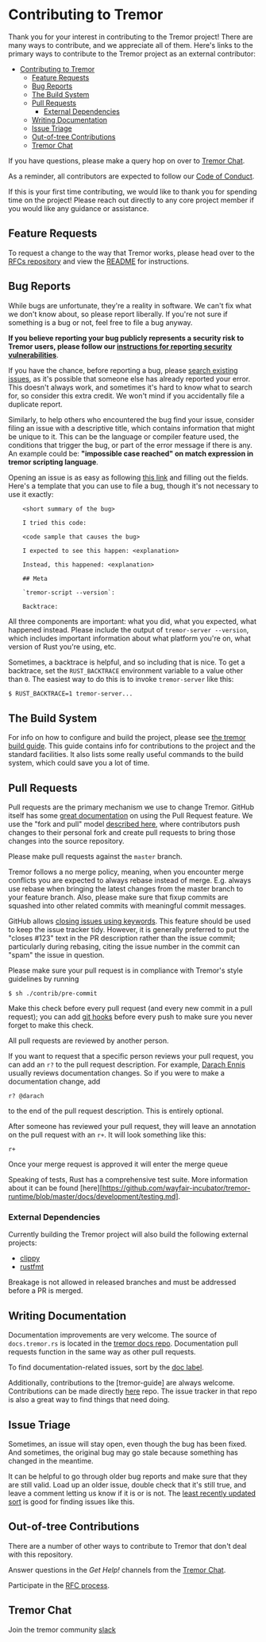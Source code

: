 # Contributing to Tremor
[contributing-to-tremor]: #contributing-to-tremor

Thank you for your interest in contributing to the Tremor project! There are many ways to
contribute, and we appreciate all of them. Here's links to the primary ways to contribute
to the Tremor project as an external contributor:

- [Contributing to Tremor](#contributing-to-tremor)
  - [Feature Requests](#feature-requests)
  - [Bug Reports](#bug-reports)
  - [The Build System](#the-build-system)
  - [Pull Requests](#pull-requests)
    - [External Dependencies](#external-dependencies)
  - [Writing Documentation](#writing-documentation)
  - [Issue Triage](#issue-triage)
  - [Out-of-tree Contributions](#out-of-tree-contributions)
  - [Tremor Chat](#tremor-chat)

If you have questions, please make a query hop on over to [Tremor Chat][tremor-chat].

As a reminder, all contributors are expected to follow our [Code of Conduct][code-of-conduct].

If this is your first time contributing, we would like to thank you for spending time
on the project! Please reach out directly to any core project member if you would like
any guidance or assistance.

[code-of-conduct]: https://docs.tremor.rs/CodeOfConduct

## Feature Requests
[feature-requests]: #feature-requests

To request a change to the way that Tremor works, please head over
to the [RFCs repository](https://github.com/wayfair-tremor/tremor-rfcs) and view the
[README](https://github.com/wayfair-tremor/tremor-rfcs/blob/master/README.md)
for instructions.

## Bug Reports
[bug-reports]: #bug-reports

While bugs are unfortunate, they're a reality in software. We can't fix what we
don't know about, so please report liberally. If you're not sure if something
is a bug or not, feel free to file a bug anyway.

**If you believe reporting your bug publicly represents a security risk to Tremor users,
please follow our [instructions for reporting security vulnerabilities](https://docs.tremor.rs/policies/security)**.

If you have the chance, before reporting a bug, please [search existing
issues](https://github.com/wayfair-tremor/tremor-runtime/search?q=&type=Issues&utf8=%E2%9C%93),
as it's possible that someone else has already reported your error. This doesn't
always work, and sometimes it's hard to know what to search for, so consider this
extra credit. We won't mind if you accidentally file a duplicate report.

Similarly, to help others who encountered the bug find your issue,
consider filing an issue with a descriptive title, which contains information that might be unique to it.
This can be the language or compiler feature used, the conditions that trigger the bug,
or part of the error message if there is any.
An example could be: **"impossible case reached" on match expression in tremor scripting language**.

Opening an issue is as easy as following [this
link](https://github.com/wayfair-tremor/tremor-runtime/issues/new) and filling out the fields.
Here's a template that you can use to file a bug, though it's not necessary to
use it exactly:

```
    <short summary of the bug>

    I tried this code:

    <code sample that causes the bug>

    I expected to see this happen: <explanation>

    Instead, this happened: <explanation>

    ## Meta

    `tremor-script --version`:

    Backtrace:
```

All three components are important: what you did, what you expected, what
happened instead. Please include the output of `tremor-server --version`,
which includes important information about what platform you're on, what
version of Rust you're using, etc.

Sometimes, a backtrace is helpful, and so including that is nice. To get
a backtrace, set the `RUST_BACKTRACE` environment variable to a value
other than `0`. The easiest way to do this is to invoke `tremor-server` like this:

```bash
$ RUST_BACKTRACE=1 tremor-server...
```

## The Build System

For info on how to configure and build the project, please see [the tremor build guide][tremor-build-guide]. 
This guide contains info for contributions to the project and the standard facilities. It also lists some
really useful commands to the build system, which could save you a lot of time.

[tremor-build-guide]: http://docs.tremor.rs/development/quick-start/

## Pull Requests
[pull-requests]: #pull-requests

Pull requests are the primary mechanism we use to change Tremor. GitHub itself
has some [great documentation][about-pull-requests] on using the Pull Request feature.
We use the "fork and pull" model [described here][development-models], where
contributors push changes to their personal fork and create pull requests to
bring those changes into the source repository.

[about-pull-requests]: https://help.github.com/articles/about-pull-requests/
[development-models]: https://help.github.com/articles/about-collaborative-development-models/

Please make pull requests against the `master` branch.

Tremor follows a no merge policy, meaning, when you encounter merge
conflicts you are expected to always rebase instead of merge.
E.g. always use rebase when bringing the latest changes from
the master branch to your feature branch.
Also, please make sure that fixup commits are squashed into other related
commits with meaningful commit messages.

GitHub allows [closing issues using keywords][closing-keywords]. This feature
should be used to keep the issue tracker tidy. However, it is generally preferred
to put the "closes #123" text in the PR description rather than the issue commit;
particularly during rebasing, citing the issue number in the commit can "spam"
the issue in question.

[closing-keywords]: https://help.github.com/en/articles/closing-issues-using-keywords

Please make sure your pull request is in compliance with Tremor's style
guidelines by running

    $ sh ./contrib/pre-commit

Make this check before every pull request (and every new commit in a pull
request); you can add [git hooks](https://git-scm.com/book/en/v2/Customizing-Git-Git-Hooks)
before every push to make sure you never forget to make this check.

All pull requests are reviewed by another person.

If you want to request that a specific person reviews your pull request,
you can add an `r?` to the pull request description. For example, [Darach Ennis][darach] usually reviews
documentation changes. So if you were to make a documentation change, add

    r? @darach

to the end of the pull request description. This is entirely optional.

After someone has reviewed your pull request, they will leave an annotation
on the pull request with an `r+`. It will look something like this:

    r+

Once your merge request is approved it will enter the merge queue

[darach]: https://github.com/darach

Speaking of tests, Rust has a comprehensive test suite. More information about
it can be found [here][https://github.com/wayfair-incubator/tremor-runtime/blob/master/docs/development/testing.md].

### External Dependencies

Currently building the Tremor project will also build the following external projects:

* [clippy](https://github.com/rust-lang/rust-clippy)
* [rustfmt](https://github.com/rust-lang/rustfmt)

Breakage is not allowed in released branches and must be addressed before a PR is merged.

## Writing Documentation

Documentation improvements are very welcome. The source of `docs.tremor.rs`
is located in the [tremor docs repo](https://github.com/wayfair-tremor/tremor-www-docs). Documentation pull requests function in the same way as other pull requests.

To find documentation-related issues, sort by the [doc label][tremor-doc-label].

[tremor-doc-label]: https://github.com/wayfair-tremor/tremor-www-docs/issues?q=is%3Aopen%20is%3Aissue%20label%3Adoc

Additionally, contributions to the [tremor-guide] are always welcome. Contributions
can be made directly [here](https://github.com/wayfair-tremor/tremor-www-docs) repo. The issue
tracker in that repo is also a great way to find things that need doing.

## Issue Triage

Sometimes, an issue will stay open, even though the bug has been fixed. And
sometimes, the original bug may go stale because something has changed in the
meantime.

It can be helpful to go through older bug reports and make sure that they are
still valid. Load up an older issue, double check that it's still true, and
leave a comment letting us know if it is or is not. The [least recently
updated sort][lru] is good for finding issues like this.

[lru]: https://github.com/wayfair-tremor/tremor-runtime/issues?q=is%3Aissue+is%3Aopen+sort%3Aupdated-asc

## Out-of-tree Contributions

There are a number of other ways to contribute to Tremor that don't deal with
this repository.

Answer questions in the _Get Help!_ channels from the [Tremor Chat][tremor-chat].

Participate in the [RFC process](https://github.com/wayfair-tremor/tremor-rfcs).

## Tremor Chat
[tremor-chat]: #tremor-chat

Join the tremor community [slack](https://join.slack.com/t/tremor-debs/shared_invite/enQtOTMxNzY3NDg0MjI2LTQ4MTU4NjlkZDk0MmJmNmIwYjU0ZDc1OTNjMGRmNzUwZTdlZGVkMWFmNGFkZTAwOWJlYjlkMDZkNGNiMjQ2NzI)
